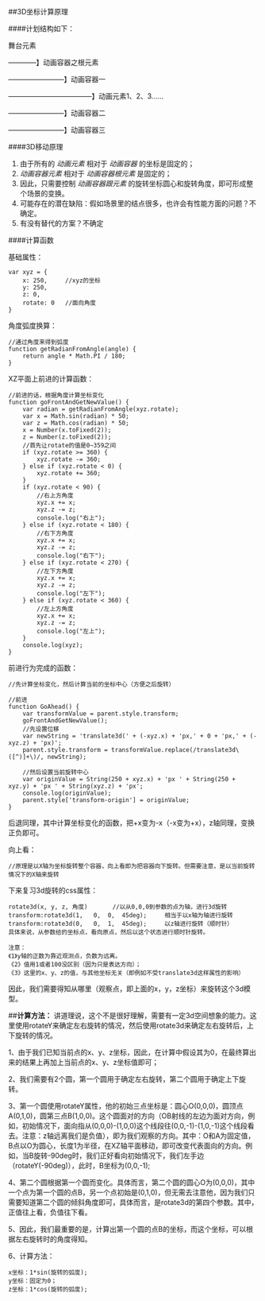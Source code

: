 ﻿##3D坐标计算原理

####计划结构如下：

舞台元素

————】动画容器之根元素

————————】动画容器一

————————————】动画元素1、2、3……

————————】动画容器二

————————】动画容器三


####3D移动原理

1. 由于所有的 *动画元素* 相对于 *动画容器* 的坐标是固定的；
2. *动画容器元素* 相对于 *动画容器根元素* 是固定的；
3. 因此，只需要控制 *动画容器跟元素* 的旋转坐标圆心和旋转角度，即可形成整个场景的变换。
4. 可能存在的潜在缺陷：假如场景里的结点很多，也许会有性能方面的问题？不确定。
5. 有没有替代的方案？不确定


####计算函数

基础属性：

    var xyz = {
        x: 250,     //xyz的坐标
        y: 250,
        z: 0,
        rotate: 0   //面向角度
    }
    
角度弧度换算：

    //通过角度来得到弧度
    function getRadianFromAngle(angle) {
        return angle * Math.PI / 180;
    }
    
XZ平面上前进的计算函数：

    //前进的话，根据角度计算坐标变化
    function goFrontAndGetNewValue() {
        var radian = getRadianFromAngle(xyz.rotate);
        var x = Math.sin(radian) * 50;
        var z = Math.cos(radian) * 50;
        x = Number(x.toFixed(2));
        z = Number(z.toFixed(2));
        //首先让rotate的值是0~359之间
        if (xyz.rotate >= 360) {
            xyz.rotate -= 360;
        } else if (xyz.rotate < 0) {
            xyz.rotate += 360;
        }
        if (xyz.rotate < 90) {
            //右上方角度
            xyz.x += x;
            xyz.z -= z;
            console.log("右上");
        } else if (xyz.rotate < 180) {
            //右下方角度
            xyz.x += x;
            xyz.z -= z;
            console.log("右下");
        } else if (xyz.rotate < 270) {
            //左下方角度
            xyz.x += x;
            xyz.z -= z;
            console.log("左下");
        } else if (xyz.rotate < 360) {
            //左上方角度
            xyz.x += x;
            xyz.z -= z;
            console.log("左上");
        }
        console.log(xyz);
    }
    
前进行为完成的函数：

    //先计算坐标变化，然后计算当前的坐标中心（方便之后旋转）

    //前进
    function GoAhead() {
        var transformValue = parent.style.transform;
        goFrontAndGetNewValue();
        //先设置位移
        var newString = 'translate3d(' + (-xyz.x) + 'px,' + 0 + 'px,' + (-xyz.z) + 'px)';
        parent.style.transform = transformValue.replace(/translate3d\([^)]+\)/, newString);

        //然后设置当前旋转中心
        var originValue = String(250 + xyz.x) + 'px ' + String(250 + xyz.y) + 'px ' + String(xyz.z) + 'px';
        console.log(originValue);
        parent.style['transform-origin'] = originValue;
    }
    
后退同理，其中计算坐标变化的函数，把+x变为-x（-x变为+x），z轴同理，变换正负即可。

向上看：

    //原理是以X轴为坐标旋转整个容器，向上看即为把容器向下旋转。但需要注意，是以当前旋转情况下的X轴来旋转
    
下来复习3d旋转的css属性：

    rotate3d(x, y, z, 角度)		//以从0,0,0到参数的点为轴，进行3d旋转
    transform:rotate3d(1,	0,	0,	45deg);		相当于以x轴为轴进行旋转
    transform:rotate3d(0,	0,	1,	45deg);		以z轴进行旋转（顺时针）
    具体来说，从参数给的坐标点，看向原点，然后以这个状态进行顺时针旋转。
    
    注意：
    《1》y轴的正数为靠近观测点，负数为远离。
    《2》值用1或者100没区别（因为只是表达方向）；
    《3》这里的x、y、z的值，与其他坐标无关（即例如不受translate3d这样属性的影响）

因此，我们需要得知从哪里（观察点，即上面的x，y，z坐标）来旋转这个3d模型。


##**计算方法：**
讲道理说，这个不是很好理解，需要有一定3d空间想象的能力。这里使用rotateY来确定左右旋转的情况，然后使用rotate3d来确定左右旋转后，上下旋转的情况。

1、由于我们已知当前点的x、y、z坐标，因此，在计算中假设其为0，在最终算出来的结果上再加上当前点的x、y、z坐标值即可；

2、我们需要有2个圆，第一个圆用于确定左右旋转，第二个圆用于确定上下旋转。

3、第一个圆使用rotateY属性，他的初始三点坐标是：圆心O(0,0,0)，圆顶点A(0,1,0)，圆第三点B(1,0,0)。这个圆面对的方向（OB射线的左边为面对方向，例如，初始情况下，面向指从(0,0,0)-(1,0,0)这个线段往(0,0,-1)-(1,0,-1)这个线段看去。注意：z轴远离我们是负值），即为我们观察的方向。其中：O和A为固定值，B点以O为圆心，长度1为半径，在XZ轴平面移动，即可改变代表面向的方向。例如，当B旋转-90deg时，我们正好看向初始情况下，我们左手边（rotateY(-90deg)），此时，B坐标为(0,0,-1);

4、第二个圆根据第一个圆而变化。具体而言，第二个圆的圆心O为(0,0,0)，其中一个点为第一个圆的点B，另一个点初始是(0,1,0)，但无需去注意他，因为我们只需要知道第二个圆的倾斜角度即可，具体而言，是rotate3d的第四个参数。其中，正值往上看，负值往下看。

5、因此，我们最重要的是，计算出第一个圆的点B的坐标，而这个坐标，可以根据左右旋转时的角度得知。

6、计算方法：

    x坐标：1*sin(旋转的弧度);
    y坐标：固定为0；
    z坐标：1*cos(旋转的弧度);